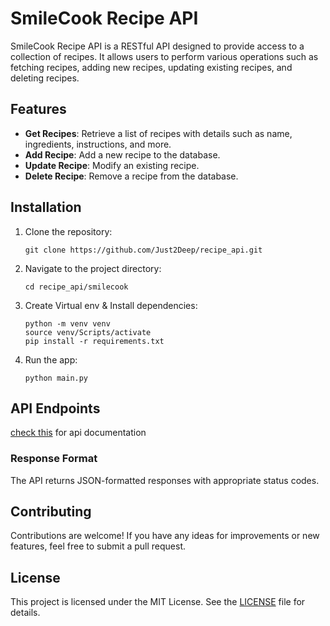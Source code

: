 # SmileCook Recipe API

SmileCook Recipe API is a RESTful API designed to provide access to a collection of recipes. It allows users to perform various operations such as fetching recipes, adding new recipes, updating existing recipes, and deleting recipes.

## Features

- **Get Recipes**: Retrieve a list of recipes with details such as name, ingredients, instructions, and more.
- **Add Recipe**: Add a new recipe to the database.
- **Update Recipe**: Modify an existing recipe.
- **Delete Recipe**: Remove a recipe from the database.

## Installation

1. Clone the repository:

   ```
   git clone https://github.com/Just2Deep/recipe_api.git
   ```

2. Navigate to the project directory:

   ```
   cd recipe_api/smilecook
   ```

3. Create Virtual env & Install dependencies:

   ```
   python -m venv venv
   source venv/Scripts/activate
   pip install -r requirements.txt
   ```

4. Run the app:

   ```
   python main.py
   ```

## API Endpoints

[check this](https://just2deep.github.io/recipe_api/) for api documentation

### Response Format

The API returns JSON-formatted responses with appropriate status codes.

## Contributing

Contributions are welcome! If you have any ideas for improvements or new features, feel free to submit a pull request.

## License

This project is licensed under the MIT License. See the [LICENSE](LICENSE) file for details.
